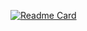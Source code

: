 [![Readme Card](https://github-readme-stats.vercel.app/api/pin/?username=LeoLBS&show_owner=true&repo=Fabrica-Power-V8&theme=gruvbox_light)](https://github.com/LeoLBS)
